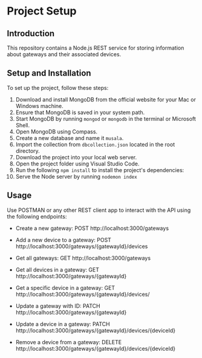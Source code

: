 # Project Setup

## Introduction

This repository contains a Node.js REST service for storing information about gateways and their associated devices.

## Setup and Installation

To set up the project, follow these steps:

1. Download and install MongoDB from the official website for your Mac or Windows machine.
2. Ensure that MongoDB is saved in your system path.
3. Start MongoDB by running `mongod` or `mongodb` in the terminal or Microsoft Shell.
4. Open MongoDB using Compass.
5. Create a new database and name it `musala`.
6. Import the collection from `dbcollection.json` located in the root directory.
7. Download the project into your local web server.
8. Open the project folder using Visual Studio Code.
9. Run the following `npm install` to install the project's dependencies:
10. Serve the Node server by running `nodemon index`

## Usage

Use POSTMAN or any other REST client app to interact with the API using the following endpoints:

- Create a new gateway:
  POST http://localhost:3000/gateways

- Add a new device to a gateway:
  POST http://localhost:3000/gateways/{gatewayId}/devices

- Get all gateways:
  GET http://localhost:3000/gateways

- Get all devices in a gateway:
  GET http://localhost:3000/gateways/{gatewayId}

- Get a specific device in a gateway:
  GET http://localhost:3000/gateways/{gatewayId}/devices/

- Update a gateway with ID:
  PATCH http://localhost:3000/gateways/{gatewayId}

- Update a device in a gateway:
  PATCH http://localhost:3000/gateways/{gatewayId}/devices/{deviceId}

- Remove a device from a gateway:
  DELETE http://localhost:3000/gateways/{gatewayId}/devices/{deviceId}
